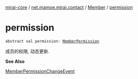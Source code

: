 [mirai-core](../../index.md) / [net.mamoe.mirai.contact](../index.md) / [Member](index.md) / [permission](./permission.md)

# permission

`abstract val permission: `[`MemberPermission`](../-member-permission/index.md)

成员的权限, 动态更新.

**See Also**

[MemberPermissionChangeEvent](../../net.mamoe.mirai.event.events/-member-permission-change-event/index.md)

